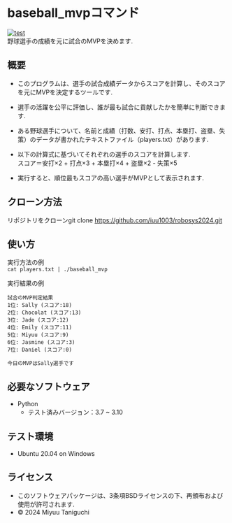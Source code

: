 # baseball_mvpコマンド
[![test](https://github.com/iuu1003/robosys2024/actions/workflows/test.yml/badge.svg)](https://github.com/iuu1003/robosys2024/actions/workflows/test.yml)  
野球選手の成績を元に試合のMVPを決めます.

## 概要
- このプログラムは、選手の試合成績データからスコアを計算し、そのスコアを元にMVPを決定するツールです.

- 選手の活躍を公平に評価し、誰が最も試合に貢献したかを簡単に判断できます.

- ある野球選手について、名前と成績（打数、安打、打点、本塁打、盗塁、失策）のデータが書かれたテキストファイル（players.txt）があります.

- 以下の計算式に基づいてそれぞれの選手のスコアを計算します.  
スコア＝安打×2 + 打点×3 + 本塁打×4 + 盗塁×2 - 失策×5

- 実行すると、順位最もスコアの高い選手がMVPとして表示されます.


## クローン方法
リポジトリをクローンgit clone https://github.com/iuu1003/robosys2024.git

## 使い方
実行方法の例  
`cat players.txt | ./baseball_mvp`  

実行結果の例
```
試合のMVP判定結果  
1位: Sally (スコア:18)  
2位: Chocolat (スコア:13)  
3位: Jade (スコア:12)  
4位: Emily (スコア:11)  
5位: Miyuu (スコア:9)  
6位: Jasmine (スコア:3)  
7位: Daniel (スコア:0)  

今日のMVPはSally選手です
```

## 必要なソフトウェア
- Python
    - テスト済みバージョン：3.7 ~ 3.10

## テスト環境
- Ubuntu 20.04 on Windows

## ライセンス
- このソフトウェアパッケージは、3条項BSDライセンスの下、再頒布および使用が許可されます.
- © 2024 Miyuu Taniguchi
